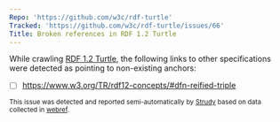 ```yaml
---
Repo: 'https://github.com/w3c/rdf-turtle'
Tracked: 'https://github.com/w3c/rdf-turtle/issues/66'
Title: Broken references in RDF 1.2 Turtle
---
```


While crawling [RDF 1.2 Turtle](https://w3c.github.io/rdf-turtle/spec/), the following links to other specifications were detected as pointing to non-existing anchors:
* [ ] https://www.w3.org/TR/rdf12-concepts/#dfn-reified-triple

<sub>This issue was detected and reported semi-automatically by [Strudy](https://github.com/w3c/strudy/) based on data collected in [webref](https://github.com/w3c/webref/).</sub>
